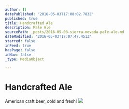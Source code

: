 ```yaml
---
author: []
datePublished: '2016-05-03T17:08:02.783Z'
published: true
title: Handcrafted Ale
description: Pale Ale
sourcePath: _posts/2016-05-03-sierra-nevada-pale-ale.md
dateModified: '2016-05-03T17:07:47.451Z'
starred: false
inFeed: true
hasPage: false
inNav: false
_type: MediaObject

---
```

# Handcrafted Ale

American craft beer, cold and fresh!
![](https://the-grid-user-content.s3-us-west-2.amazonaws.com/36ba1895-8557-476e-97b3-ab2400ceb0ac.jpg)